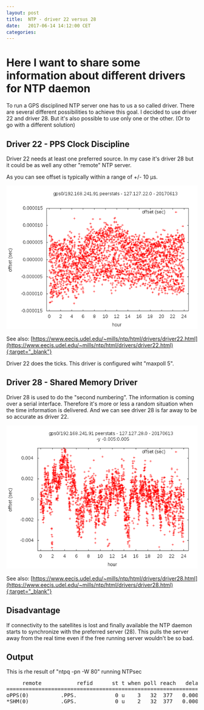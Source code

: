 ```yaml
---
layout: post
title:  NTP - driver 22 versus 28
date:   2017-06-14 14:12:00 CET
categories:
---
```


# Here I want to share some information about different drivers for NTP daemon

To run a GPS disciplined NTP server one has to us a so called driver. There are several different possibilities to achieve this goal. I decided to use driver 22 and driver 28. But it's also possible to use only one or the other. (Or to go with a different solution)

## Driver 22 - PPS Clock Discipline

Driver 22 needs at least one preferred source. In my case it's driver 28 but it could be as well any other "remote" NTP server.

As you can see offset is typically within a range of +/- 10 &mu;s.

![plot_20592_driver_22.png](/images/plot_20592_driver_22.png)

See also: [https://www.eecis.udel.edu/~mills/ntp/html/drivers/driver22.html](https://www.eecis.udel.edu/~mills/ntp/html/drivers/driver22.html){:target="_blank"}

Driver 22 does the ticks. This driver is configured wiht "maxpoll 5". 

## Driver 28 - Shared Memory Driver

Driver 28 is used to do the "second numbering". The information is coming over a serial interface. Therefore it's more or less a random situation when the time information is delivered. And we can see driver 28 is far away to be so accurate as driver 22.

![plot_20624_driver_28.png](/images/plot_20624_driver_28.png)

See also: [https://www.eecis.udel.edu/~mills/ntp/html/drivers/driver28.html](https://www.eecis.udel.edu/~mills/ntp/html/drivers/driver28.html){:target="_blank"}

## Disadvantage

If connectivity to the satellites is lost and finally available the NTP daemon starts to synchronize with the preferred server (28). This pulls the server away from the real time even if the free running server wouldn't be so bad.


## Output 

This is rhe result of "ntpq -pn -W 80" running NTPsec 

<pre>
     remote           refid      st t when poll reach   delay   offset   jitter
===============================================================================
oPPS(0)          .PPS.            0 u    3   32  377   0.0000  -0.0033   0.0040
*SHM(0)          .GPS.            0 u    2   32  377   0.0000   0.4335   0.7495
</pre>
